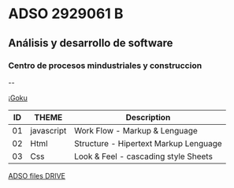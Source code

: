 # ADSO 2929061 B

## Análisis y desarrollo de software

### Centro de procesos mindustriales y construccion

--

¡[Goku](https://tinyurl.com/ytnp3j2j)

| ID | THEME      | Description                             |
|-   |---         |---                                      |
|01  | javascript |Work Flow - Markup & Lenguage            |
|02  | Html       |Structure - Hipertext Markup Lenguage    |
|03  | Css        | Look & Feel - cascading style Sheets    |

[ADSO files DRIVE](https://tinyurl.com/wnkk334u)
